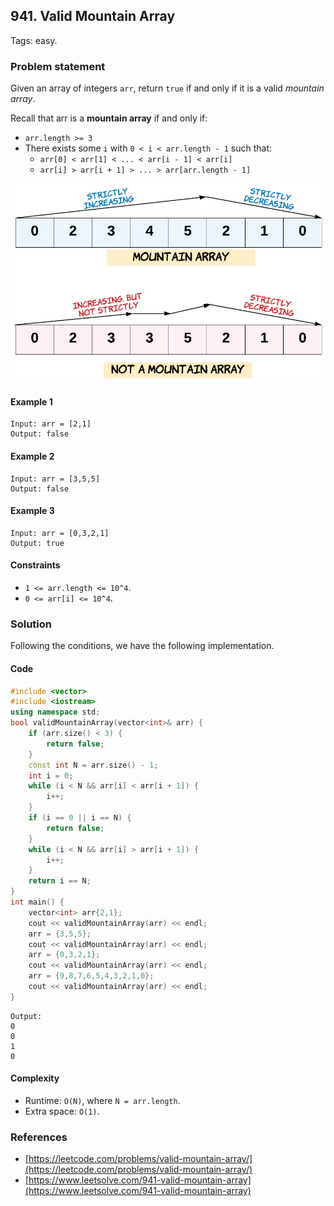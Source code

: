 ## 941. Valid Mountain Array
Tags: easy.

### Problem statement
Given an array of integers `arr`, return `true` if and only if it is a valid *mountain array*.

Recall that arr is a **mountain array** if and only if:

* `arr.length >= 3`
* There exists some `i` with `0 < i < arr.length - 1` such that:
  * `arr[0] < arr[1] < ... < arr[i - 1] < arr[i]`
  * `arr[i] > arr[i + 1] > ... > arr[arr.length - 1]`

![Mountain array](941_hint_valid_mountain_array.png) 

#### Example 1
```plain
Input: arr = [2,1]
Output: false
```

#### Example 2
```plain
Input: arr = [3,5,5]
Output: false
```

#### Example 3
```plain
Input: arr = [0,3,2,1]
Output: true
``` 

#### Constraints

* `1 <= arr.length <= 10^4`.
* `0 <= arr[i] <= 10^4`.

### Solution

Following the conditions, we have the following implementation.

#### Code
```cpp
#include <vector>
#include <iostream>
using namespace std;
bool validMountainArray(vector<int>& arr) {
    if (arr.size() < 3) {
        return false;
    }
    const int N = arr.size() - 1;
    int i = 0;
    while (i < N && arr[i] < arr[i + 1]) {
        i++;
    }
    if (i == 0 || i == N) {
        return false;
    }
    while (i < N && arr[i] > arr[i + 1]) {
        i++;
    }
    return i == N;
}
int main() {
    vector<int> arr{2,1};
    cout << validMountainArray(arr) << endl;
    arr = {3,5,5};   
    cout << validMountainArray(arr) << endl;
    arr = {0,3,2,1};   
    cout << validMountainArray(arr) << endl;
    arr = {9,8,7,6,5,4,3,2,1,0};
    cout << validMountainArray(arr) << endl;
}
```
```plain
Output:
0
0
1
0
```

#### Complexity
* Runtime: `O(N)`, where `N = arr.length`.
* Extra space: `O(1)`.

### References
* [https://leetcode.com/problems/valid-mountain-array/](https://leetcode.com/problems/valid-mountain-array/)
* [https://www.leetsolve.com/941-valid-mountain-array](https://www.leetsolve.com/941-valid-mountain-array)